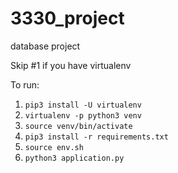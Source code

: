 # 3330_project

database project

Skip #1 if you have virtualenv

To run:

1. `pip3 install -U virtualenv`
2. `virtualenv -p python3 venv`
3. `source venv/bin/activate`
4. `pip3 install -r requirements.txt`
5. `source env.sh`
6. `python3 application.py`
